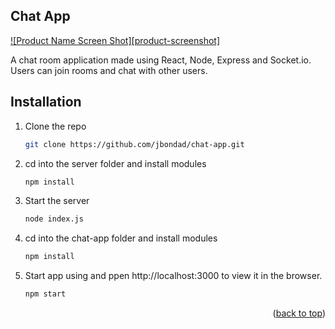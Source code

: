 

<!-- ABOUT THE PROJECT -->
## Chat App

[![Product Name Screen Shot][product-screenshot]](https://example.com)

A chat room application made using React, Node, Express and Socket.io. Users can join rooms and chat with other users.



<!-- GETTING STARTED -->
## Installation

1. Clone the repo
   ```sh
   git clone https://github.com/jbondad/chat-app.git
   ```
3. cd into the server folder and install modules
   ```sh
   npm install
   ```
4. Start the server
   ```sh
   node index.js
   ```
5. cd into the chat-app folder and install modules
   ```sh
   npm install
   ```
4. Start app using and ppen http://localhost:3000 to view it in the browser.
   ```sh
   npm start
   ```

<p align="right">(<a href="#top">back to top</a>)</p>


